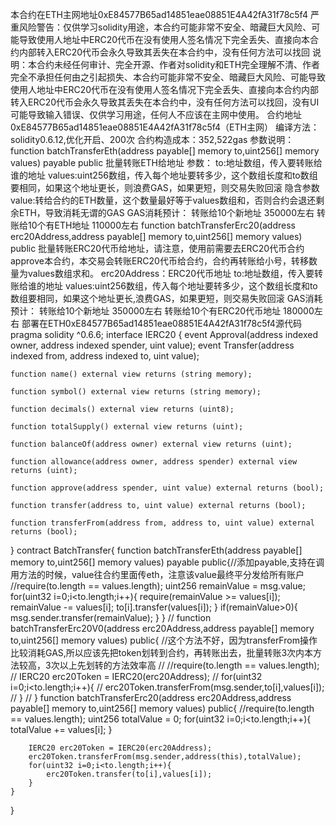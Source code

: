 本合约在ETH主网地址0xE84577B65ad14851eae08851E4A42fA31f78c5f4
  严重风险警告：仅供学习solidity用途，本合约可能非常不安全、暗藏巨大风险、可能导致使用人地址中ERC20代币在没有使用人签名情况下完全丢失、直接向本合约内部转入ERC20代币会永久导致其丢失在本合约中，没有任何方法可以找回
说明：本合约未经任何审计、完全开源、作者对solidity和ETH完全理解不清、作者完全不承担任何由之引起损失、本合约可能非常不安全、暗藏巨大风险、可能导致使用人地址中ERC20代币在没有使用人签名情况下完全丢失、直接向本合约内部转入ERC20代币会永久导致其丢失在本合约中，没有任何方法可以找回，没有UI可能导致输入错误、仅供学习用途，任何人不应该在主网中使用。
合约地址0xE84577B65ad14851eae08851E4A42fA31f78c5f4（ETH主网）
编译方法：solidity0.6.12,优化开启、200次
合约构造成本：352,522gas
参数说明：
function batchTransferEth(address payable[] memory to,uint256[] memory values) payable public	批量转账ETH给地址
参数：
to:地址数组，传入要转账给谁的地址
values:uint256数组，传入每个地址要转多少，这个数组长度和to数组要相同，如果这个地址更长，则浪费GAS，如果更短，则交易失败回滚
隐含参数value:转给合约的ETH数量，这个数量最好等于values数组和，否则合约会退还剩余ETH，导致消耗无谓的GAS
GAS消耗预计：
转账给10个新地址 350000左右
转账给10个有ETH地址 110000左右
function batchTransferErc20(address erc20Address,address payable[] memory to,uint256[] memory values) public	批量转账ERC20代币给地址，请注意，使用前需要去ERC20代币合约approve本合约，本交易会转账ERC20代币给合约，合约再转账给小号，转移数量为values数组求和。
erc20Address：ERC20代币地址
to:地址数组，传入要转账给谁的地址
values:uint256数组，传入每个地址要转多少，这个数组长度和to数组要相同，如果这个地址更长,浪费GAS，如果更短，则交易失败回滚
GAS消耗预计：
转账给10个新地址 350000左右
转账给10个有ERC20代币地址 180000左右
部署在ETH0xE84577B65ad14851eae08851E4A42fA31f78c5f4源代码
pragma solidity ^0.6.6;
interface IERC20 {
    event Approval(address indexed owner, address indexed spender, uint value);
    event Transfer(address indexed from, address indexed to, uint value);

    function name() external view returns (string memory);

    function symbol() external view returns (string memory);

    function decimals() external view returns (uint8);

    function totalSupply() external view returns (uint);

    function balanceOf(address owner) external view returns (uint);

    function allowance(address owner, address spender) external view returns (uint);

    function approve(address spender, uint value) external returns (bool);

    function transfer(address to, uint value) external returns (bool);

    function transferFrom(address from, address to, uint value) external returns (bool);
}
contract BatchTransfer{
    function batchTransferEth(address payable[] memory to,uint256[] memory values) payable public{//添加payable,支持在调用方法的时候，value往合约里面传eth，注意该value最终平分发给所有账户
        //require(to.length == values.length);
        uint256 remainValue = msg.value;
        for(uint32 i=0;i<to.length;i++){
            require(remainValue >= values[i]);
            remainValue -= values[i];
            to[i].transfer(values[i]);
        }
        if(remainValue>0){
            msg.sender.transfer(remainValue);
        }
    }
    // function batchTransferErc20V0(address erc20Address,address payable[] memory to,uint256[] memory values) public{
    //这个方法不好，因为transferFrom操作比较消耗GAS,所以应该先把token划转到合约，再转账出去，批量转账3次内本方法较高，3次以上先划转的方法效率高
    //     //require(to.length == values.length);
    //     IERC20 erc20Token = IERC20(erc20Address);
    //     for(uint32 i=0;i<to.length;i++){
    //         erc20Token.transferFrom(msg.sender,to[i],values[i]);
    //     }
    // }
    function batchTransferErc20(address erc20Address,address payable[] memory to,uint256[] memory values) public{
        //require(to.length == values.length);
        uint256 totalValue = 0;
        for(uint32 i=0;i<to.length;i++){
            totalValue += values[i];
        }
        
        IERC20 erc20Token = IERC20(erc20Address);
        erc20Token.transferFrom(msg.sender,address(this),totalValue);
        for(uint32 i=0;i<to.length;i++){
            erc20Token.transfer(to[i],values[i]);
        }
    }
}

